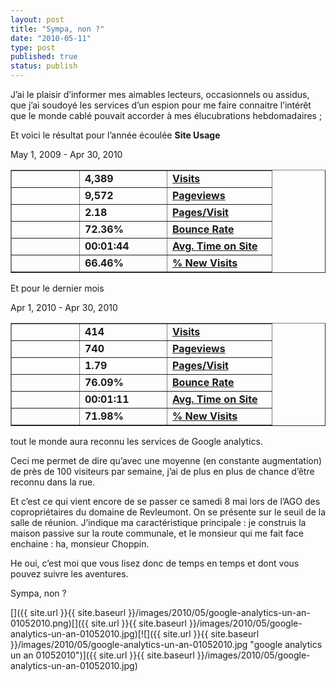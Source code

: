 ```yaml
---
layout: post
title: "Sympa, non ?"
date: "2010-05-11"
type: post
published: true
status: publish
---
```


J’ai le plaisir d’informer mes aimables lecteurs, occasionnels ou assidus, que j’ai soudoyé les services d’un espion pour me faire connaitre l’intérêt que le monde cablé pouvait accorder à mes élucubrations hebdomadaires ;

Et voici le résultat pour l’année écoulée **Site Usage**

May 1, 2009 - Apr 30, 2010

<table border="1" cellspacing="0" cellpadding="0"><tbody><tr><td width="92" valign="top"></td><td width="123" valign="top"><strong>4,389</strong><strong></strong></td><td width="151" valign="top"><strong><a href="https://www.google.com/analytics/reporting/visits?id=13928077&amp;pdr=20090501-20100430&amp;cmp=average&amp;trows=500&amp;gdfmt=nth_week">Visits</a></strong><strong></strong></td></tr><tr><td width="92" valign="top"><strong></strong></td><td width="123" valign="top"><strong>9,572</strong><strong></strong></td><td width="151" valign="top"><strong><a href="https://www.google.com/analytics/reporting/pageviews?id=13928077&amp;pdr=20090501-20100430&amp;cmp=average&amp;trows=500&amp;gdfmt=nth_week">Pageviews</a></strong><strong></strong></td></tr><tr><td width="92" valign="top"></td><td width="123" valign="top"><strong>2.18</strong><strong></strong></td><td width="151" valign="top"><strong><a href="https://www.google.com/analytics/reporting/average_pageviews?id=13928077&amp;pdr=20090501-20100430&amp;cmp=average&amp;trows=500&amp;gdfmt=nth_week">Pages/Visit</a></strong><strong></strong></td></tr><tr><td width="92" valign="top"><strong></strong></td><td width="123" valign="top"><strong>72.36%</strong><strong></strong></td><td width="151" valign="top"><strong><a href="https://www.google.com/analytics/reporting/bounce_rate?id=13928077&amp;pdr=20090501-20100430&amp;cmp=average&amp;trows=500&amp;gdfmt=nth_week">Bounce Rate</a></strong><strong></strong></td></tr><tr><td width="92" valign="top"><strong></strong></td><td width="123" valign="top"><strong>00:01:44</strong><strong></strong></td><td width="151" valign="top"><strong><a href="https://www.google.com/analytics/reporting/time_on_site?id=13928077&amp;pdr=20090501-20100430&amp;cmp=average&amp;trows=500&amp;gdfmt=nth_week">Avg. Time on Site</a></strong><strong></strong></td></tr><tr><td width="92" valign="top"></td><td width="123" valign="top"><strong>66.46%</strong><strong></strong></td><td width="151" valign="top"><strong><a href="https://www.google.com/analytics/reporting/visitor_types?id=13928077&amp;pdr=20090501-20100430&amp;cmp=average&amp;trows=500&amp;gdfmt=nth_week&amp;view=1">% New Visits</a></strong><strong></strong></td></tr></tbody></table>

Et pour le dernier mois

Apr 1, 2010 - Apr 30, 2010

<table border="1" cellspacing="0" cellpadding="0"><tbody><tr><td width="92" valign="top"><strong></strong></td><td width="123" valign="top"><strong>414</strong><strong></strong></td><td width="151" valign="top"><strong><a href="https://www.google.com/analytics/reporting/visits?id=13928077&amp;pdr=20100401-20100430&amp;cmp=average&amp;trows=500&amp;gdfmt=nth_week">Visits</a></strong><strong></strong></td></tr><tr><td width="92" valign="top"><strong></strong></td><td width="123" valign="top"><strong>740</strong><strong></strong></td><td width="151" valign="top"><strong><a href="https://www.google.com/analytics/reporting/pageviews?id=13928077&amp;pdr=20100401-20100430&amp;cmp=average&amp;trows=500&amp;gdfmt=nth_week">Pageviews</a></strong><strong></strong></td></tr><tr><td width="92" valign="top"><strong></strong></td><td width="123" valign="top"><strong>1.79</strong><strong></strong></td><td width="151" valign="top"><strong><a href="https://www.google.com/analytics/reporting/average_pageviews?id=13928077&amp;pdr=20100401-20100430&amp;cmp=average&amp;trows=500&amp;gdfmt=nth_week">Pages/Visit</a></strong><strong></strong></td></tr><tr><td width="92" valign="top"></td><td width="123" valign="top"><strong>76.09%</strong><strong></strong></td><td width="151" valign="top"><strong><a href="https://www.google.com/analytics/reporting/bounce_rate?id=13928077&amp;pdr=20100401-20100430&amp;cmp=average&amp;trows=500&amp;gdfmt=nth_week">Bounce Rate</a></strong><strong></strong></td></tr><tr><td width="92" valign="top"><strong></strong></td><td width="123" valign="top"><strong>00:01:11</strong><strong></strong></td><td width="151" valign="top"><strong><a href="https://www.google.com/analytics/reporting/time_on_site?id=13928077&amp;pdr=20100401-20100430&amp;cmp=average&amp;trows=500&amp;gdfmt=nth_week">Avg. Time on Site</a></strong><strong></strong></td></tr><tr><td width="92" valign="top"><strong></strong></td><td width="123" valign="top"><strong>71.98%</strong><strong></strong></td><td width="151" valign="top"><strong><a href="https://www.google.com/analytics/reporting/visitor_types?id=13928077&amp;pdr=20100401-20100430&amp;cmp=average&amp;trows=500&amp;gdfmt=nth_week&amp;view=1">% New Visits</a></strong><strong></strong></td></tr></tbody></table>

tout le monde aura reconnu les services de Google analytics.

Ceci me permet de dire qu’avec une moyenne (en constante augmentation) de près de 100 visiteurs par semaine, j’ai de plus en plus de chance d’être reconnu dans la rue.

Et c’est ce qui vient encore de se passer ce samedi 8 mai lors de l’AGO des copropriétaires du domaine de Revleumont. On se présente sur le seuil de la salle de réunion. J’indique ma caractéristique principale : je construis la maison passive sur la route communale, et le monsieur qui me fait face enchaine : ha, monsieur Choppin.

He oui, c’est moi que vous lisez donc de temps en temps et dont vous pouvez suivre les aventures.

Sympa, non ?

[]({{ site.url }}{{ site.baseurl }}/images/2010/05/google-analytics-un-an-01052010.png)[]({{ site.url }}{{ site.baseurl }}/images/2010/05/google-analytics-un-an-01052010.jpg)[![]({{ site.url }}{{ site.baseurl }}/images/2010/05/google-analytics-un-an-01052010.jpg "google analytics un an 01052010")]({{ site.url }}{{ site.baseurl }}/images/2010/05/google-analytics-un-an-01052010.jpg)
